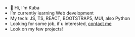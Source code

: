 - 👋 Hi, I’m Kuba
- I’m currently learning Web development
- My tech: JS, TS, REACT, BOOTSTRAP5, MUI, also Python
- Looking for some job, if u interested, [contact me](mailto:jakub.malec826@gmail.com)
- Look on my few projects! 
